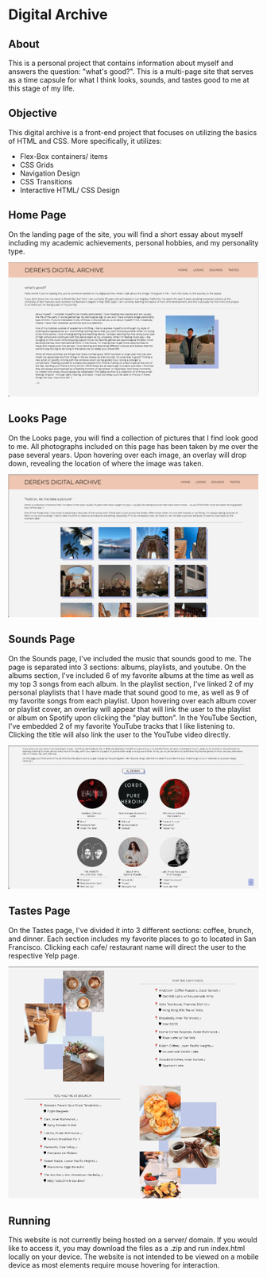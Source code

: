# Digital Archive 

## About 
This is a personal project that contains information about myself and answers the question: "what's good?". This is a multi-page site that serves as a time capsule for what I think looks, sounds, and tastes good to me at this stage of my life. 

## Objective 
This digital archive is a front-end project that focuses on utilizing the basics of HTML and CSS. More specifically, it utilizes:
* Flex-Box containers/ items
* CSS Grids
* Navigation Design
* CSS Transitions 
* Interactive HTML/ CSS Design 

## Home Page 
On the landing page of the site, you will find a short essay about myself including my academic achievements, personal hobbies, and my personality type. 

![Home Page](./screenshots/HomeSS.png)

## Looks Page 
On the Looks page, you will find a collection of pictures that I find look good to me. All photographs included on this page has been taken by me over the pase several years. Upon hovering over each image, an overlay will drop down, revealing the location of where the image was taken. 

![Looks Page](./screenshots/LooksSS.png)

## Sounds Page 
On the Sounds page, I've included the music that sounds good to me. The page is separated into 3 sections: albums, playlists, and youtube. On the albums section, I've included 6 of my favorite albums at the time as well as my top 3 songs from each album. In the playlist section, I've linked 2 of my personal playlists that I have made that sound good to me, as well as 9 of my favorite songs from each playlist. Upon hovering over each album cover or playlist cover, an overlay will appear that will link the user to the playlist or album on Spotify upon clicking the "play button". In the YouTube Section, I've embedded 2 of my favorite YouTube tracks that I like listening to. Clicking the title will also link the user to the YouTube video directly. 

![Sounds Page](./screenshots/SoundsSS.png)

## Tastes Page 
On the Tastes page, I've divided it into 3 different sections: coffee, brunch, and dinner. Each section includes my favorite places to go to located in San Francisco. Clicking each cafe/ restaurant name will direct the user to the respective Yelp page. 

![Tastes Page](./screenshots/TastesSS.png)

## Running 
This website is not currently being hosted on a server/ domain. If you would like to access it, you may download the files as a .zip and run index.html locally on your device. The website is not intended to be viewed on a mobile device as most elements require mouse hovering for interaction.
